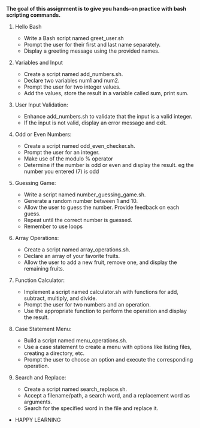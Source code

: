 **The goal of this assignment is to give you hands-on practice with bash scripting commands.**

1. Hello Bash
   - Write a Bash script named greet_user.sh
   - Prompt the user for their first and last name separately.
   - Display a greeting message using the provided names.

2. Variables and Input
   - Create a script named add_numbers.sh.
   - Declare two variables num1 and num2.
   - Prompt the user for two integer values.
   - Add the values, store the result in a variable called sum, print sum.

3. User Input Validation:
   - Enhance add_numbers.sh to validate that the input is a valid integer.
   - If the input is not valid, display an error message and exit.

4. Odd or Even Numbers:
   - Create a script named odd_even_checker.sh.
   - Prompt the user for an integer.
   -  Make use of the modulo  % operator
   - Determine if the number is odd or even and display the result. eg the number you entered (7) is odd

5. Guessing Game:
   - Write a script named number_guessing_game.sh.
   - Generate a random number between 1 and 10.
   - Allow the user to guess the number. Provide feedback on each guess.
   - Repeat until the correct number is guessed.
   - Remember to use loops

6. Array Operations:
   - Create a script named array_operations.sh.
   - Declare an array of your favorite fruits.
   - Allow the user to add a new fruit, remove one, and display the remaining fruits.

7. Function Calculator:
   - Implement a script named calculator.sh with functions for add, subtract, multiply, and divide.
   - Prompt the user for two numbers and an operation.
   - Use the appropriate function to perform the operation and display the result.

8. Case Statement Menu:
    - Build a script named menu_operations.sh.
    - Use a case statement to create a menu with options like listing files, creating a directory, etc.
    - Prompt the user to choose an option and execute the corresponding operation.
    
9. Search and Replace:
    - Create a script named search_replace.sh.
    - Accept a filename/path, a search word, and a replacement word as arguments.
    - Search for the specified word in the file and replace it.


- HAPPY LEARNING